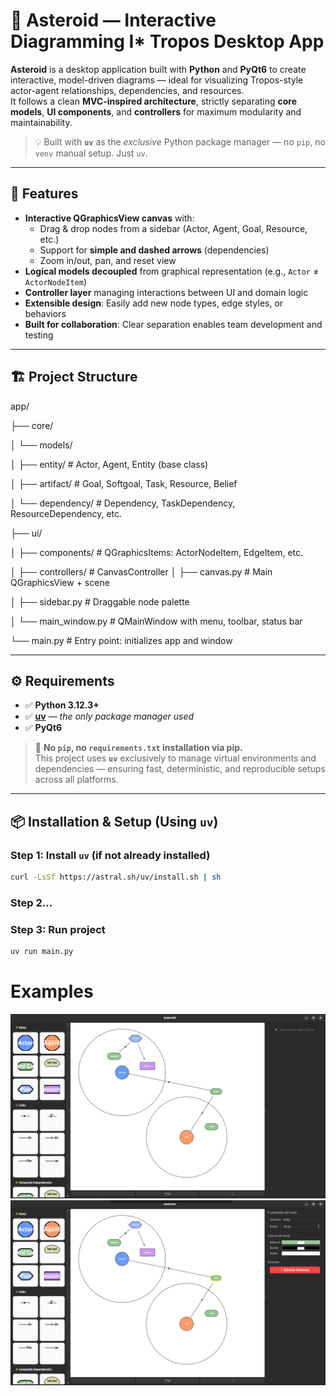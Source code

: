 # 🌌 Asteroid — Interactive Diagramming I* Tropos Desktop App

**Asteroid** is a desktop application built with **Python** and **PyQt6** to create interactive, model-driven diagrams — ideal for visualizing Tropos-style actor-agent relationships, dependencies, and resources.  
It follows a clean **MVC-inspired architecture**, strictly separating **core models**, **UI components**, and **controllers** for maximum modularity and maintainability.

> 💡 Built with **`uv`** as the *exclusive* Python package manager — no `pip`, no `venv` manual setup. Just `uv`.

---

## 🚀 Features

- **Interactive QGraphicsView canvas** with:
  - Drag & drop nodes from a sidebar (Actor, Agent, Goal, Resource, etc.)
  - Support for **simple and dashed arrows** (dependencies)
  - Zoom in/out, pan, and reset view
- **Logical models decoupled** from graphical representation (e.g., `Actor` ≠ `ActorNodeItem`)
- **Controller layer** managing interactions between UI and domain logic
- **Extensible design**: Easily add new node types, edge styles, or behaviors
- **Built for collaboration**: Clear separation enables team development and testing

---

## 🏗️ Project Structure
app/

├── core/

│   └── models/

│       ├── entity/           # Actor, Agent, Entity (base 
class)

│       ├── artifact/          # Goal, Softgoal, Task, Resource, Belief

│       └── dependency/       # Dependency, TaskDependency, ResourceDependency, etc.

├── ui/

│   ├── components/           # QGraphicsItems: ActorNodeItem, EdgeItem, etc.

│   ├── controllers/          # CanvasController
│   ├── canvas.py             # Main QGraphicsView + scene

│   ├── sidebar.py            # Draggable node palette

│   └── main_window.py        # QMainWindow with menu, toolbar, status bar

└── main.py                   # Entry point: initializes app and window


---

## ⚙️ Requirements

- ✅ **Python 3.12.3+**
- ✅ **[uv](https://github.com/astral-sh/uv)** — *the only package manager used*
- ✅ **PyQt6**

> 🛑 **No `pip`, no `requirements.txt` installation via pip.**  
> This project uses **`uv`** exclusively to manage virtual environments and dependencies — ensuring fast, deterministic, and reproducible setups across all platforms.

---

## 📦 Installation & Setup (Using `uv`)

### Step 1: Install `uv` (if not already installed)

```bash
curl -LsSf https://astral.sh/uv/install.sh | sh
```

### Step 2...

### Step 3: Run project
```bash
uv run main.py
```

# Examples
![Main interface 1](images/main_interface_example1.png)
![Main interface 2](images/main_interface_example2.png)